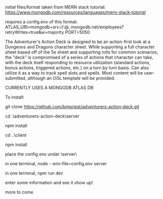 initial files/format taken from MERN stack tutorial: https://www.mongodb.com/resources/languages/mern-stack-tutorial

requires a config.env of this format:
ATLAS_URI=mongodb+srv://<username>:<password>@<cluster>.<projectId>.mongodb.net/employees?retryWrites=true&w=majority
PORT=5050

The Adventurer's Action Deck is designed to be an action-first look at a Dungeons and Dragons character sheet. 
While supporting a full character sheet based off of the 5e sheet and supporting rolls for common scenarios, the "deck" is compromised of a series of actions that character can take, with the deck itself responding to resource utilization (standard actions, bonus actions, triggered actions, etc.) on a turn by turn basis. Can also utilize it as a way to track spell slots and spells. Most content will be user-submitted, although an OGL template will be provided. 

CURRENTLY USES A MONGODB ATLAS DB

To install:

git clone https://github.com/bmpriest/adventurers-action-deck.git

cd .\adventurers-action-deck\server

npm install

cd ..\client

npm install

place the config.env under \server\

in one terminal, node --env-file=config.env server

in one terminal, npm run dev



enter some information and see it show up! 

more to come
